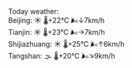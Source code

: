 Today weather:  
Beijing: ☀️   🌡️+22°C 🌬️↓7km/h  
Tianjin: ☀️   🌡️+23°C 🌬️→7km/h  
Shijiazhuang: ☀️   🌡️+25°C 🌬️↑6km/h  
Tangshan: 🌫  🌡️+20°C 🌬️↘9km/h  
